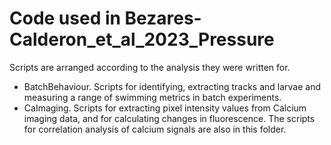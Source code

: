 # Code used in Bezares-Calderon_et_al_2023_Pressure

Scripts are arranged according to the analysis they were written for.
* BatchBehaviour. Scripts for identifying, extracting tracks and larvae and measuring a range of swimming metrics in batch experiments.
* CaImaging. Scripts for extracting pixel intensity values from Calcium imaging data, and for calculating changes in fluorescence. The scripts for correlation analysis of calcium signals are also in this folder.

